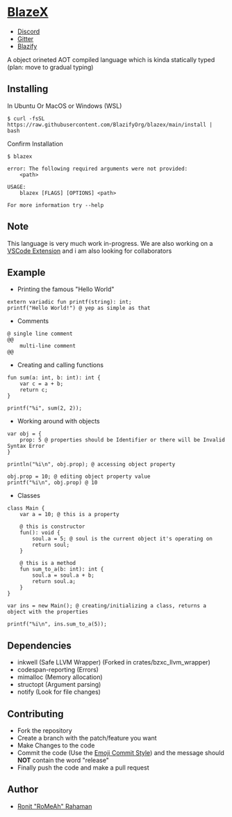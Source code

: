 # [BlazeX](https://bzx.blazify.rocks)

- [Discord](https://discord.gg/R9NhMfr9Fu)
- [Gitter](https://gitter.im/BlazifyOrg-blazex/community)
- [Blazify](https://blazify.rocks)

A object orineted AOT compiled language which is kinda statically typed (plan: move to gradual typing)

## Installing

In Ubuntu Or MacOS or Windows (WSL)

```shell
$ curl -fsSL https://raw.githubusercontent.com/BlazifyOrg/blazex/main/install | bash
```

Confirm Installation

```shell
$ blazex
```

```
error: The following required arguments were not provided:
    <path>

USAGE:
    blazex [FLAGS] [OPTIONS] <path>

For more information try --help
```

## Note

This language is very much work in-progress. We are also working on a [VSCode Extension](https://github.com/BlazifyOrg/blazex-vscode) and i am also looking for collaborators

## Example

- Printing the famous "Hello World"

```bzx
extern variadic fun printf(string): int;
printf("Hello World!") @ yep as simple as that
```

- Comments

```bzx
@ single line comment
@@
	multi-line comment
@@
```

- Creating and calling functions

```bzx
fun sum(a: int, b: int): int {
    var c = a + b;
    return c;
}

printf("%i", sum(2, 2));
```

- Working around with objects

```bzx
var obj = {
    prop: 5 @ properties should be Identifier or there will be Invalid Syntax Error
}

println("%i\n", obj.prop); @ accessing object property

obj.prop = 10; @ editing object property value
printf("%i\n", obj.prop) @ 10
```

- Classes

```bzx
class Main {
    var a = 10; @ this is a property

    @ this is constructor
    fun(): void {
        soul.a = 5; @ soul is the current object it's operating on
	    return soul;
    }

    @ this is a method
    fun sum_to_a(b: int): int {
        soul.a = soul.a + b;
        return soul.a;
    }
}

var ins = new Main(); @ creating/initializing a class, returns a object with the properties

printf("%i\n", ins.sum_to_a(5));
```

## Dependencies

- inkwell (Safe LLVM Wrapper) (Forked in crates/bzxc_llvm_wrapper)
- codespan-reporting (Errors)
- mimalloc (Memory allocation)
- structopt (Argument parsing)
- notify (Look for file changes)

## Contributing

- Fork the repository
- Create a branch with the patch/feature you want
- Make Changes to the code
- Commit the code (Use the [Emoji Commit Style](https://github.com/BlazifyOrg/pretty-commits)) and the message should **NOT** contain the word "release"
- Finally push the code and make a pull request

## Author

- [Ronit "RoMeAh" Rahaman](https://romeah.me/)
